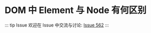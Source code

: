 # DOM 中 Element 与 Node 有何区别



::: tip Issue 
 欢迎在 Issue 中交流与讨论: [Issue 562](https://github.com/shfshanyue/Daily-Question/issues/562) 
:::



